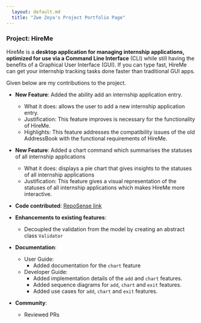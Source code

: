 ```yaml
---
  layout: default.md
  title: "Zwe Zeya's Project Portfolio Page"
---
```


### Project: HireMe

HireMe is a **desktop application for managing internship applications, optimized for use via a Command Line Interface** (CLI)
while still having the benefits of a Graphical User Interface (GUI).
If you can type fast, HireMe can get your internship tracking tasks done faster than traditional GUI apps.

Given below are my contributions to the project.

* **New Feature**: Added the ability add an internship application entry.
    * What it does: allows the user to add a new internship application entry.
    * Justification: This feature improves is necessary for the functionality of HireMe.
    * Highlights: This feature addresses the compatibility issues of the old AddressBook with the functional requirements of HireMe.
  
* **New Feature**: Added a chart command which summarises the statuses of all internship applications
  * What it does: displays a pie chart that gives insights to the statuses of all internship applications
  * Justification: This feature gives a visual representation of the statuses of all internship applications which makes HireMe more interactive.

* **Code contributed**: [RepoSense link](https://nus-cs2103-ay2425s1.github.io/tp-dashboard/?search=&sort=groupTitle&sortWithin=title&timeframe=commit&mergegroup=&groupSelect=groupByRepos&breakdown=true&checkedFileTypes=docs~functional-code~test-code~other&since=2024-09-20&tabOpen=true&tabType=authorship&tabAuthor=ZweZeya&tabRepo=AY2425S1-CS2103T-W09-3%2Ftp%5Bmaster%5D&authorshipIsMergeGroup=false&authorshipFileTypes=docs~functional-code~test-code&authorshipIsBinaryFileTypeChecked=false&authorshipIsIgnoredFilesChecked=false)

* **Enhancements to existing features**:
    * Decoupled the validation from the model by creating an abstract class `Validator` 

* **Documentation**:
    * User Guide:
        * Added documentation for the `chart` feature
    * Developer Guide:
        * Added implementation details of the `add` and `chart` features.
        * Added sequence diagrams for `add`, `chart` and `exit` features.
        * Added use cases for `add`, `chart` and `exit` features.

* **Community**:
    * Reviewed PRs
